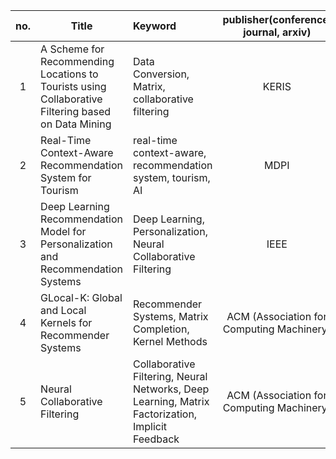 |no.|Title|Keyword|publisher(conference, journal, arxiv)|organization|corresponding author|num of citation|year|url|
|:--:|--|:--|:--:|:--:|:--:|:--:|:--:|:--:|
|1|A Scheme for Recommending Locations to Tourists using Collaborative Filtering based on Data Mining|Data Conversion, Matrix, collaborative filtering|KERIS|Graduate School of Soongsil University|LEE, TAE-RIN|0|2017|https://oasis.dcollection.net/public_resource/pdf/200000001484_20240803031855.pdf|
|2|Real-Time Context-Aware Recommendation System for Tourism|real-time context-aware, recommendation system, tourism, AI|MDPI|Gachon University|JunHo Yoon|9|2023|https://www.mdpi.com/1424-8220/23/7/3679|
|3|Deep Learning Recommendation Model for Personalization and Recommendation Systems|Deep Learning, Personalization, Neural Collaborative Filtering|IEEE|Northwestern University, Harvard University|Maxim Naumov, Dheevatsa Mudigere|691|2019|https://arxiv.org/pdf/1906.00091v1|
|4|GLocal-K: Global and Local Kernels for Recommender Systems|Recommender Systems, Matrix Completion, Kernel Methods|ACM (Association for Computing Machinery)|The University of Sydney Australia|Soyeon Caren Han, Taejun Lim|38|2021|https://arxiv.org/pdf/2108.12184v1|
|5|Neural Collaborative Filtering|Collaborative Filtering, Neural Networks, Deep Learning, Matrix Factorization, Implicit Feedback|ACM (Association for Computing Machinery)|National University of Singapore, Singapore|Xiangnan He, Lizi Liao|6765|2017|https://arxiv.org/pdf/1708.05031v2|
